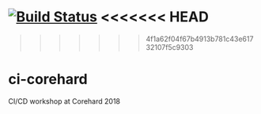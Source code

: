 [![Build Status](https://travis-ci.com/tuzhikov/ci_test.svg?branch=master)](https://travis-ci.com/tuzhikov/ci_test)
<<<<<<< HEAD
=======

>>>>>>> 4f1a62f04f67b4913b781c43e61732107f5c9303
# ci-corehard
CI/CD workshop at Corehard 2018
